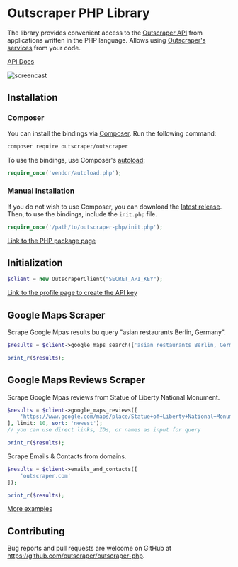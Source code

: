 # Outscraper PHP Library

The library provides convenient access to the [Outscraper API](https://app.outscraper.com/api-docs) from applications written in the PHP language. Allows using [Outscraper's services](https://outscraper.com/services/) from your code.

[API Docs](https://app.outscraper.com/api-docs)

![screencast](https://media.giphy.com/media/v1.Y2lkPTc5MGI3NjExMzU0YjRjY2UyMDMxZDllNjNiMTE0MTg3MWIxYmEzODhmYjYyZjNjYiZjdD1n/Ah78imt8G2mSGAfqPm/giphy.gif)

## Installation

### Composer

You can install the bindings via [Composer](http://getcomposer.org/). Run the following command:

```bash
composer require outscraper/outscraper
```

To use the bindings, use Composer's [autoload](https://getcomposer.org/doc/01-basic-usage.md#autoloading):

```php
require_once('vendor/autoload.php');
```

### Manual Installation

If you do not wish to use Composer, you can download the [latest release](https://github.com/outscraper/outscraper-php/releases). Then, to use the bindings, include the `init.php` file.

```php
require_once('/path/to/outscraper-php/init.php');
```
[Link to the PHP package page](https://packagist.org/packages/outscraper/outscraper)

## Initialization
```php
$client = new OutscraperClient("SECRET_API_KEY");
```
[Link to the profile page to create the API key](https://app.outscraper.com/profile)

## Google Maps Scraper

Scrape Google Mpas results bu query "asian restaurants Berlin, Germany".

```php
$results = $client->google_maps_search(['asian restaurants Berlin, Germany'], 'en', 'DE');

print_r($results);
```

## Google Maps Reviews Scraper

Scrape Google Mpas reviews from Statue of Liberty National Monument.
```php
$results = $client->google_maps_reviews([
    'https://www.google.com/maps/place/Statue+of+Liberty+National+Monument/@40.6892494,-74.0466891,17z/data=!3m1!4b1!4m5!3m4!1s0x89c25090129c363d:0x40c6a5770d25022b!8m2!3d40.6892494!4d-74.0445004'
], limit: 10, sort: 'newest');
// you can use direct links, IDs, or names as input for query

print_r($results);
```

Scrape Emails & Contacts from domains.
```php
$results = $client->emails_and_contacts([
    'outscraper.com'
]);

print_r($results);
```

[More examples](https://github.com/outscraper/outscraper-php/tree/master/examples)

## Contributing
Bug reports and pull requests are welcome on GitHub at https://github.com/outscraper/outscraper-php.
